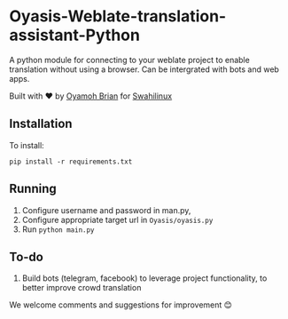 # Oyasis-Weblate-translation-assistant-Python

A python module for connecting to your weblate project to enable translation without using a browser. Can be intergrated with bots and web apps. 

Built with ❤️ by [Oyamoh Brian](https://github.com/oyamoh-brian) for [Swahilinux](https://swahilinux.org)

## Installation

To install:

`pip install -r requirements.txt`

## Running

1. Configure username and password in man.py, 
2. Configure appropriate target url in `Oyasis/oyasis.py`
3. Run `python main.py`

## To-do

1. Build bots (telegram, facebook) to leverage project functionality, to better improve crowd translation

We welcome comments and suggestions for improvement 😊

